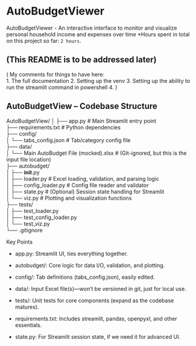 # AutoBudgetViewer
AutoBudgetViewer - An interactive interface to monitor and visualize personal household income and expenses over time
*Hours spent in total on this project so far: `2 hours`.  

## (This README is to be addressed later)


(
    My comments for things to have here:  
    1. The full documentation
    2. Setting up the venv
    3. Setting up the ability to run the streamlit command in powershell
    4. 
)



## AutoBudgetView – Codebase Structure

AutoBudgetView/
│
├── app.py                       # Main Streamlit entry point  
├── requirements.txt             # Python dependencies  
├── config/  
│   └── tabs_config.json         # Tab/category config file  
├── data/  
│   └── Main AutoBudget File (mocked).xlsx  # (Git-ignored, but this is the input file location)  
├── autobudget/  
│   ├── __init__.py  
│   ├── loader.py                # Excel loading, validation, and parsing logic  
│   ├── config_loader.py         # Config file reader and validator  
│   ├── state.py                 # (Optional) Session state handling for Streamlit  
│   └── viz.py                   # Plotting and visualization functions  
├── tests/  
│   ├── test_loader.py  
│   ├── test_config_loader.py  
│   └── test_viz.py  
└── .gitignore  

Key Points

-   app.py: Streamlit UI, ties everything together.

-   autobudget/: Core logic for data I/O, validation, and plotting.

-   config/: Tab definitions (tabs_config.json), easily edited.

-    data/: Input Excel file(s)—won’t be versioned in git, just for local use.

-    tests/: Unit tests for core components (expand as the codebase matures).

-    requirements.txt: Includes streamlit, pandas, openpyxl, and other essentials.

-    state.py: For Streamlit session state, if we need it for advanced UI.